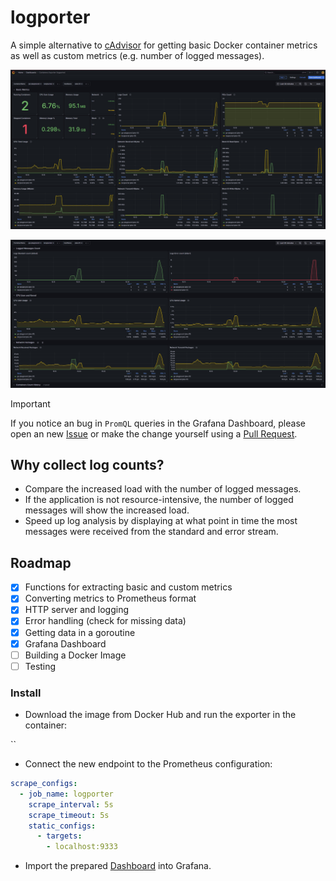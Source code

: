 # logporter

A simple alternative to [cAdvisor](https://github.com/google/cadvisor) for getting basic Docker container metrics as well as custom metrics (e.g. number of logged messages).

![](/img/basic-metrics.jpg)

![](/img/other-metrics.jpg)

> [!IMPORTANT]
> If you notice an bug in `PromQL` queries in the Grafana Dashboard, please open an new [Issue](https://github.com/Lifailon/logporter/issues) or make the change yourself using a [Pull Request](https://github.com/Lifailon/logporter/pulls).

## Why collect log counts?

- Compare the increased load with the number of logged messages.
- If the application is not resource-intensive, the number of logged messages will show the increased load.
- Speed ​​up log analysis by displaying at what point in time the most messages were received from the standard and error stream.

## Roadmap

- [x] Functions for extracting basic and custom metrics
- [x] Converting metrics to Prometheus format
- [X] HTTP server and logging
- [X] Error handling (check for missing data)
- [X] Getting data in a goroutine
- [X] Grafana Dashboard
- [ ] Building a Docker Image
- [ ] Testing

### Install

- Download the image from Docker Hub and run the exporter in the container:

``

- Connect the new endpoint to the Prometheus configuration:

```yml
scrape_configs:
  - job_name: logporter
    scrape_interval: 5s
    scrape_timeout: 5s
    static_configs:
      - targets:
        - localhost:9333
```

- Import the prepared [Dashboard](cfg/grafana-dashboard.json) into Grafana.